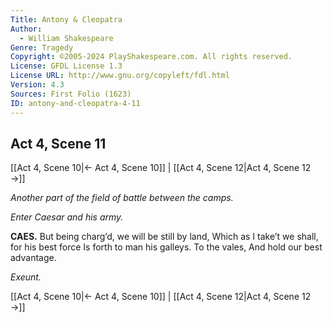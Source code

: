```yaml
---
Title: Antony & Cleopatra
Author: 
  - William Shakespeare
Genre: Tragedy
Copyright: ©2005-2024 PlayShakespeare.com. All rights reserved.
License: GFDL License 1.3
License URL: http://www.gnu.org/copyleft/fdl.html
Version: 4.3
Sources: First Folio (1623)
ID: antony-and-cleopatra-4-11
---
```


## Act 4, Scene 11
[[Act 4, Scene 10|← Act 4, Scene 10]] | [[Act 4, Scene 12|Act 4, Scene 12 →]]

*Another part of the field of battle between the camps.*

*Enter Caesar and his army.*

**CAES.**
But being charg’d, we will be still by land,
Which as I take’t we shall, for his best force
Is forth to man his galleys. To the vales,
And hold our best advantage.

*Exeunt.*

[[Act 4, Scene 10|← Act 4, Scene 10]] | [[Act 4, Scene 12|Act 4, Scene 12 →]]